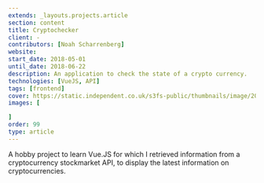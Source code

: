 ```yaml
---
extends: _layouts.projects.article
section: content
title: Cryptochecker
client: -
contributors: [Noah Scharrenberg]
website: 
start_date: 2018-05-01
until_date: 2018-06-22
description: An application to check the state of a crypto currency.
technologies: [VueJS, API]
tags: [frontend]
cover: https://static.independent.co.uk/s3fs-public/thumbnails/image/2021/05/13/19/bitcoin-price-live-ethereum-dogecoin.jpeg
images: [

]
order: 99
type: article
---
```


A hobby project to learn Vue.JS for which I retrieved information from a cryptocurrency stockmarket API, to display the latest information on cryptocurrencies.
